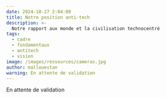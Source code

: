 ```yaml
---
date: 2024-10-27 2:04:00
title: Notre position anti-tech
description: >-
  Notre rapport aux monde et la civilisation technocentré
tags:
  - cadre
  - fondamentaux
  - antitech
  - vision
image: /images/ressources/cameras.jpg
author: mallouestan
warning: En attente de validation
---
```


En attente de validation